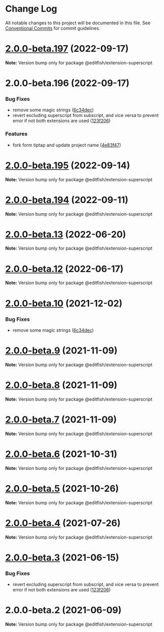 # Change Log

All notable changes to this project will be documented in this file.
See [Conventional Commits](https://conventionalcommits.org) for commit guidelines.

# [2.0.0-beta.197](https://github.com/ueberdosis/editfish/compare/v2.0.0-beta.196...v2.0.0-beta.197) (2022-09-17)

**Note:** Version bump only for package @editfish/extension-superscript





# 2.0.0-beta.196 (2022-09-17)


### Bug Fixes

* remove some magic strings ([6c34dec](https://github.com/ueberdosis/editfish/commit/6c34dec33ac39c9f037a0a72e4525f3fc6d422bf))
* revert excluding superscript from subscript, and vice versa to prevent error if not both extensions are used ([123f206](https://github.com/ueberdosis/editfish/commit/123f2067e5ccc15f1fceee164e8bc461193cf8a0))


### Features

* fork form tiptap and update project name ([4e83f47](https://github.com/ueberdosis/editfish/commit/4e83f471f558450547d3d0269ca1648cbcad94c1))





# [2.0.0-beta.195](https://github.com/ueberdosis/tiptap/compare/v2.0.0-beta.194...v2.0.0-beta.195) (2022-09-14)

**Note:** Version bump only for package @editfish/extension-superscript





# [2.0.0-beta.194](https://github.com/ueberdosis/tiptap/compare/v2.0.0-beta.193...v2.0.0-beta.194) (2022-09-11)

**Note:** Version bump only for package @editfish/extension-superscript





# [2.0.0-beta.13](https://github.com/ueberdosis/tiptap/compare/@editfish/extension-superscript@2.0.0-beta.12...@editfish/extension-superscript@2.0.0-beta.13) (2022-06-20)

**Note:** Version bump only for package @editfish/extension-superscript





# [2.0.0-beta.12](https://github.com/ueberdosis/tiptap/compare/@editfish/extension-superscript@2.0.0-beta.10...@editfish/extension-superscript@2.0.0-beta.12) (2022-06-17)

**Note:** Version bump only for package @editfish/extension-superscript





# [2.0.0-beta.10](https://github.com/ueberdosis/tiptap/compare/@editfish/extension-superscript@2.0.0-beta.9...@editfish/extension-superscript@2.0.0-beta.10) (2021-12-02)


### Bug Fixes

* remove some magic strings ([6c34dec](https://github.com/ueberdosis/tiptap/commit/6c34dec33ac39c9f037a0a72e4525f3fc6d422bf))





# [2.0.0-beta.9](https://github.com/ueberdosis/tiptap/compare/@editfish/extension-superscript@2.0.0-beta.8...@editfish/extension-superscript@2.0.0-beta.9) (2021-11-09)

**Note:** Version bump only for package @editfish/extension-superscript





# [2.0.0-beta.8](https://github.com/ueberdosis/tiptap/compare/@editfish/extension-superscript@2.0.0-beta.7...@editfish/extension-superscript@2.0.0-beta.8) (2021-11-09)

**Note:** Version bump only for package @editfish/extension-superscript





# [2.0.0-beta.7](https://github.com/ueberdosis/tiptap/compare/@editfish/extension-superscript@2.0.0-beta.6...@editfish/extension-superscript@2.0.0-beta.7) (2021-11-09)

**Note:** Version bump only for package @editfish/extension-superscript





# [2.0.0-beta.6](https://github.com/ueberdosis/tiptap/compare/@editfish/extension-superscript@2.0.0-beta.5...@editfish/extension-superscript@2.0.0-beta.6) (2021-10-31)

**Note:** Version bump only for package @editfish/extension-superscript





# [2.0.0-beta.5](https://github.com/ueberdosis/tiptap/compare/@editfish/extension-superscript@2.0.0-beta.4...@editfish/extension-superscript@2.0.0-beta.5) (2021-10-26)

**Note:** Version bump only for package @editfish/extension-superscript





# [2.0.0-beta.4](https://github.com/ueberdosis/tiptap/compare/@editfish/extension-superscript@2.0.0-beta.3...@editfish/extension-superscript@2.0.0-beta.4) (2021-07-26)

**Note:** Version bump only for package @editfish/extension-superscript





# [2.0.0-beta.3](https://github.com/ueberdosis/tiptap/compare/@editfish/extension-superscript@2.0.0-beta.2...@editfish/extension-superscript@2.0.0-beta.3) (2021-06-15)


### Bug Fixes

* revert excluding superscript from subscript, and vice versa to prevent error if not both extensions are used ([123f206](https://github.com/ueberdosis/tiptap/commit/123f2067e5ccc15f1fceee164e8bc461193cf8a0))





# 2.0.0-beta.2 (2021-06-09)

**Note:** Version bump only for package @editfish/extension-superscript
